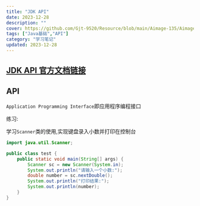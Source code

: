 ```yaml
---
title: "JDK API"
date: 2023-12-28
description: ""
cover: https://github.com/Gjt-9520/Resource/blob/main/Aimage-135/Aimage87.jpg?raw=true
tags: ["Java基础","API"]
category: "学习笔记"
updated: 2023-12-28
---
```


## [JDK API 官方文档链接](https://www.oracle.com/cn/java/technologies/java-se-api-doc.html)

## API

`Application Programming Interface`即应用程序编程接口

练习:

学习`Scanner`类的使用,实现键盘录入小数并打印在控制台

```java
import java.util.Scanner;

public class test {
    public static void main(String[] args) {
        Scanner sc = new Scanner(System.in);
        System.out.println("请输入一个小数:");
        double number = sc.nextDouble();
        System.out.println("打印结果:");
        System.out.println(number);
    }
}
```

